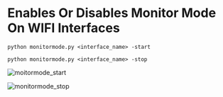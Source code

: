 # Enables Or Disables Monitor Mode On WIFI Interfaces

```
python monitormode.py <interface_name> -start
```

```
python monitormode.py <interface_name> -stop
```
![moitormode_start](https://github.com/user-attachments/assets/f0b6274b-c8ad-41e5-9c65-e2c6458915fb)

![monitormode_stop](https://github.com/user-attachments/assets/b52a3d05-08f5-497d-873a-b5885d841e5b)
